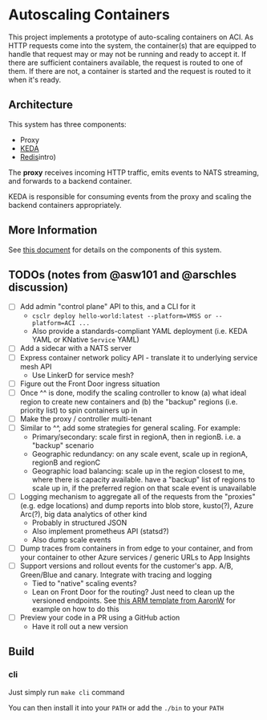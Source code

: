 # Autoscaling Containers

This project implements a prototype of auto-scaling containers on ACI. As HTTP requests come into the system, the container(s) that are equipped to handle that request may or may not be running and ready to accept it. If there are sufficient containers available, the request is routed to one of them.  If there are not, a container is started and the request is routed to it when it's ready.

## Architecture

This system has three components:

- Proxy
- [KEDA](https://keda.sh)
- [Redis](https://redis.io)intro)

The **proxy** receives incoming HTTP traffic, emits events to NATS streaming, and forwards to a backend container.

KEDA is responsible for consuming events from the proxy and scaling the backend containers appropriately.

## More Information

See [this document](./docs/COMPONENTS.md) for details on the components of this system.

## TODOs (notes from @asw101 and @arschles discussion)

- [ ] Add admin "control plane" API to this, and a CLI for it
    - `csclr deploy hello-world:latest --platform=VMSS or --platform=ACI ...`
    - Also provide a standards-compliant YAML deployment (i.e. KEDA YAML or KNative `Service` YAML)
- [ ] Add a sidecar with a NATS server
- [ ] Express container network policy API - translate it to underlying service mesh API
    - Use LinkerD for service mesh?
- [ ] Figure out the Front Door ingress situation
- [ ] Once ^^ is done, modify the scaling controller to know (a) what ideal region to create new containers and (b) the "backup" regions (i.e. priority list) to spin containers up in
- [ ] Make the proxy / controller multi-tenant
- [ ] Similar to ^^, add some strategies for general scaling. For example:
    - Primary/secondary: scale first in regionA, then in regionB. i.e. a "backup" scenario
    - Geographic redundancy: on any scale event, scale up in regionA, regionB and regionC
    - Geographic load balancing: scale up in the region closest to me, where there is capacity available. have a "backup" list of regions to scale up in, if the preferred region on that scale event is unavailable
- [ ] Logging mechanism to aggregate all of the requests from the "proxies" (e.g. edge locations) and dump reports into blob store, kusto(?), Azure Arc(?), big data analytics of other kind
    - Probably in structured JSON
    - Also implement prometheus API (statsd?)
    - Also dump scale events
- [ ] Dump traces from containers in from edge to your container, and from your container to other Azure services / generic URLs to App Insights
- [ ] Support versions and rollout events for the customer's app. A/B, Green/Blue and canary. Integrate with tracing and logging
    - Tied to "native" scaling events?
    - Lean on Front Door for the routing? Just need to clean up the versioned endpoints. See [this ARM template from AaronW](https://github.com/aaronmsft/aaronmsft-com/blob/master/azure-front-door-container-instances-arm/azuredeploy.json) for example on how to do this
- [ ] Preview your code in a PR using a GitHub action
    - Have it roll out a new version

## Build

### cli

Just simply run ```make cli``` command

You can then install it into your ```PATH``` or add the ```./bin``` to your ```PATH```
